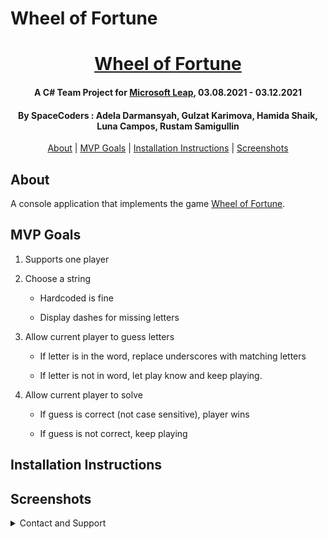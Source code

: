 ﻿# Wheel of Fortune

<div align=center>

# [Wheel of Fortune](https://v-spacecoders@dev.azure.com/v-spacecoders/WheelOfFortune/_git/WheelOfFortune)

#### A C# Team Project for [Microsoft Leap](https://www.linkedin.com/company/microsoftleap/), 03.08.2021 - 03.12.2021

#### By **SpaceCoders** : Adela Darmansyah, Gulzat Karimova, Hamida Shaik, Luna Campos, Rustam Samigullin

[About](#About) | [MVP Goals](#MVP-Goals) | [Installation Instructions](#Installation-Instructions) | [Screenshots](#Screenshots)

</div>

## About

A console application that implements the game [Wheel of Fortune](https://en.wikipedia.org/wiki/Wheel_of_Fortune_(American_game_show)).

## MVP Goals

1. Supports one player 

2. Choose a string 

    - Hardcoded is fine 

    - Display dashes for missing letters 

3. Allow current player to guess letters 

    - If letter is in the word, replace underscores with matching letters 

    - If letter is not in word, let play know and keep playing. 

4. Allow current player to solve 

    - If guess is correct (not case sensitive), player wins 

    - If guess is not correct, keep playing 


## Installation Instructions

## Screenshots


<details>
	<summary>Contact and Support</summary>
	<p>Need help or have any questions, contact SpaceCoders Team</p>
		* Adela Darmansyah 
		* Gulzat Karimova 
		* Hamida Shaik
		* Luna Campos
		* Rustam Samigullin
	</summary>
</details>
